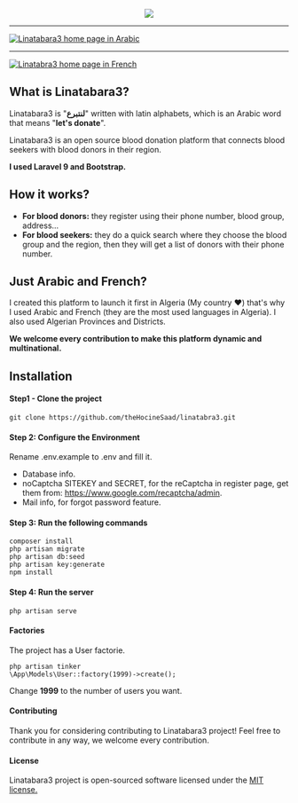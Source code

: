 <p align="center"><a href="https://github.com/theHocineSaad/linatabra3" target="_blank"><img src="https://i.imgur.com/9Kv6TtZ.png"></a></p>


------------


[![Linatabara3 home page in Arabic](https://i.imgur.com/2wONroz.jpg "Linatabara3 home page in Arabic")](https://github.com/theHocineSaad/linatabra3 "Linatabara3 home page in Arabic")


------------


[![Linatabra3 home page in French](https://i.imgur.com/c0cm8pK.jpg "Linatabra3 home page in French")](https://github.com/theHocineSaad/linatabra3 "Linatabra3 home page in French")

## What is Linatabara3?
Linatabara3 is "**لنتبرع**" written with latin alphabets, which is an Arabic word that means "**let's donate**".

Linatabara3 is an open source blood donation platform that connects blood seekers with blood donors in their region.

**I used Laravel 9 and Bootstrap.**

## How it works?
- **For blood donors:** they register using their phone number, blood group, address...
- **For blood seekers:** they do a quick search where they choose the blood group and the region, then they will get a list of donors with their phone number.

## Just Arabic and French?
I created this platform to launch it first in Algeria (My country ❤) that's why I used Arabic and French (they are the most used languages in Algeria).
I also used Algerian Provinces and Districts.

**We welcome every contribution to make this platform dynamic and multinational.**

## Installation
#### Step1 - Clone the project
`git clone https://github.com/theHocineSaad/linatabra3.git`

#### Step 2: Configure the Environment
Rename .env.example to .env and fill it.
- Database info.
- noCaptcha SITEKEY and SECRET, for the reCaptcha in register page, get them from: https://www.google.com/recaptcha/admin.
- Mail info, for forgot password feature.

#### Step 3: Run the following commands
    composer install
    php artisan migrate
    php artisan db:seed
    php artisan key:generate
    npm install

#### Step 4: Run the server
`php artisan serve`

#### Factories
The project has a User factorie.


    php artisan tinker
    \App\Models\User::factory(1999)->create();
Change **1999** to the number of users you want.

#### Contributing
Thank you for considering contributing to Linatabara3 project! Feel free to contribute in any way, we welcome every contribution.

#### License
Linatabara3 project is open-sourced software licensed under the [MIT license.](https://github.com/theHocineSaad/linatabra3/blob/main/LICENSE "MIT license.")
